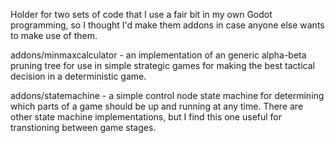 Holder for two sets of code that I use a fair bit in my own Godot programming, so I thought I'd make them addons in case anyone else wants to make use of them.

addons/minmaxcalculator - an implementation of an generic alpha-beta pruning tree for use in simple strategic games for making the best tactical decision in a deterministic game.

addons/statemachine - a simple control node state machine for determining which parts of a game should be up and running at any time. There are other state machine implementations, but I find this one useful for transtioning between game stages.
